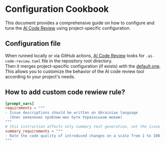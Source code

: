# Configuration Cookbook

This document provides a comprehensive guide on how to configure and tune the [AI Code Review](https://pypi.org/project/ai-code-review/) using project-specific configuration.

## Configuration file
When runned locally or via GitHub actions, [AI Code Review](https://pypi.org/project/ai-code-review/)
looks for `.ai-code-review.toml` file in the repository root directory.  
Then it merges project-specific configuration (if exists) with the
[default one](https://github.com/Nayjest/ai-code-review/blob/main/ai_code_review/.ai-code-review.toml).  
This allows you to customize the behavior of the AI code review tool according to your project's needs.


## How to add custom code rewiew rule?
```toml
[prompt_vars]
requirements = """
- Issue descriptions should be written on Ukrainian language
  (Опис виявлених проблем має бути Українською мовою)
"""
# this instruction affects only summary text generation, not the issue detection itself
summary_requirements = """
- Rate the code quality of introduced changes on a scale from 1 to 100, where 1 is the worst and 100 is the best.
"""
